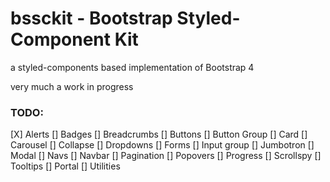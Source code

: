 # bssckit - Bootstrap Styled-Component Kit

a styled-components based implementation of Bootstrap 4

very much a work in progress

### TODO:

[X] Alerts
[] Badges
[] Breadcrumbs
[] Buttons
[] Button Group
[] Card
[] Carousel
[] Collapse
[] Dropdowns
[] Forms
[] Input group
[] Jumbotron
[] Modal
[] Navs
[] Navbar
[] Pagination
[] Popovers
[] Progress
[] Scrollspy
[] Tooltips
[] Portal
[] Utilities
